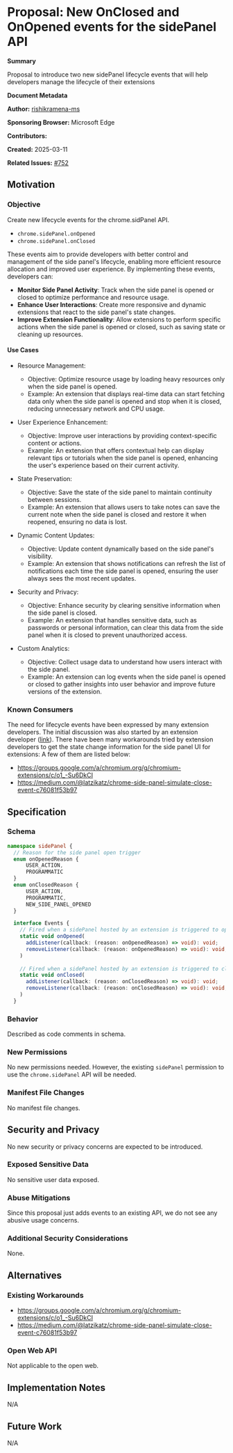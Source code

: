 # Proposal: New OnClosed and OnOpened events for the sidePanel API

**Summary**

Proposal to introduce two new sidePanel lifecycle events that will help developers manage the lifecycle of their extensions

**Document Metadata**

**Author:** [rishikramena-ms](https://github.com/rishikramena-ms)

**Sponsoring Browser:** Microsoft Edge

**Contributors:** 

**Created:** 2025-03-11

**Related Issues:** [#752](https://github.com/w3c/webextensions/issues/752)

## Motivation

### Objective

Create new lifecycle events for the chrome.sidPanel API.

- `chrome.sidePanel.onOpened`
- `chrome.sidePanel.onClosed`

These events aim to provide developers with better control and management of the side panel's lifecycle, enabling more efficient resource allocation and improved user experience. By implementing these events, developers can:
- **Monitor Side Panel Activity**: Track when the side panel is opened or closed to optimize performance and resource usage.
- **Enhance User Interactions**: Create more responsive and dynamic extensions that react to the side panel's state changes.
- **Improve Extension Functionality**: Allow extensions to perform specific actions when the side panel is opened or closed, such as saving state or cleaning up resources.

#### Use Cases

- Resource Management:
   - Objective: Optimize resource usage by loading heavy resources only when the side panel is opened.
   - Example: An extension that displays real-time data can start fetching data only when the side panel is opened and stop when it is closed, reducing unnecessary network and CPU usage.

- User Experience Enhancement:
   - Objective: Improve user interactions by providing context-specific content or actions.
   - Example: An extension that offers contextual help can display relevant tips or tutorials when the side panel is opened, enhancing the user's experience based on their current activity.

- State Preservation:
   - Objective: Save the state of the side panel to maintain continuity between sessions.
   - Example: An extension that allows users to take notes can save the current note when the side panel is closed and restore it when reopened, ensuring no data is lost.

- Dynamic Content Updates:
   - Objective: Update content dynamically based on the side panel's visibility.
   - Example: An extension that shows notifications can refresh the list of notifications each time the side panel is opened, ensuring the user always sees the most recent updates.

- Security and Privacy:
   - Objective: Enhance security by clearing sensitive information when the side panel is closed.
   - Example: An extension that handles sensitive data, such as passwords or personal information, can clear this data from the side panel when it is closed to prevent unauthorized access.

- Custom Analytics:
   - Objective: Collect usage data to understand how users interact with the side panel.
   - Example: An extension can log events when the side panel is opened or closed to gather insights into user behavior and improve future versions of the extension.

### Known Consumers

The need for lifecycle events have been expressed by many extension developers. The initial discussion was also started by an extension developer ([link](https://github.com/w3c/webextensions/issues/517)).
There have been many workarounds tried by extension developers to get the state change information for the side panel UI for extensions:
A few of them are listed below:
- https://groups.google.com/a/chromium.org/g/chromium-extensions/c/o1_-Su6DkCI
- https://medium.com/@latzikatz/chrome-side-panel-simulate-close-event-c76081f53b97


## Specification

### Schema

```Typescript
namespace sidePanel {
  // Reason for the side panel open trigger
  enum onOpenedReason {
      USER_ACTION,
      PROGRAMMATIC
  }
  enum onClosedReason {
      USER_ACTION,
      PROGRAMMATIC,
      NEW_SIDE_PANEL_OPENED
  }

  interface Events {
    // Fired when a sidePanel hosted by an extension is triggered to open.
    static void onOpened(
      addListener(callback: (reason: onOpenedReason) => void): void;
      removeListener(callback: (reason: onOpenedReason) => void): void;
    )
  
    // Fired when a sidePanel hosted by an extension is triggered to close.
    static void onClosed(
      addListener(callback: (reason: onClosedReason) => void): void;
      removeListener(callback: (reason: onClosedReason) => void): void;
    )
  }
```

### Behavior

Described as code comments in schema.

### New Permissions

No new permissions needed. However, the existing `sidePanel` permission to use the `chrome.sidePanel` API will be needed. 

### Manifest File Changes

No manifest file changes.

## Security and Privacy

No new security or privacy concerns are expected to be introduced.

### Exposed Sensitive Data

No sensitive user data exposed.

### Abuse Mitigations

Since this proposal just adds events to an existing API, we do not see any abusive usage concerns.

### Additional Security Considerations

None.

## Alternatives

### Existing Workarounds
- https://groups.google.com/a/chromium.org/g/chromium-extensions/c/o1_-Su6DkCI
- https://medium.com/@latzikatz/chrome-side-panel-simulate-close-event-c76081f53b97
### Open Web API

Not applicable to the open web.

## Implementation Notes

N/A

## Future Work

N/A

